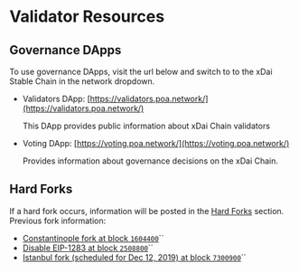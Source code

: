 # Validator Resources

## Governance DApps

To use governance DApps, visit the url below and switch to to the xDai Stable Chain in the network dropdown.

* Validators DApp: [https://validators.poa.network/](https://validators.poa.network/)

  This DApp provides public information about xDai Chain validators

* Voting DApp: [https://voting.poa.network/](https://voting.poa.network/)

  Provides information about governance decisions on the xDai Chain.

## Hard Forks

If a hard fork occurs, information will be posted in the [Hard Forks](../hard-forks/) section. Previous fork information:

* [Constantinople fork at block `1604400`](../hard-forks/2019-01-11-or-1604400.md)\`\`
* [Disable EIP-1283 at block `2508800`](../hard-forks/2019-03-06-or-2508800.md)\`\`
* [Istanbul fork \(scheduled for Dec 12, 2019\) at block `7300900`](../hard-forks/upcoming-hf-2019-12-12.md)\`\`

